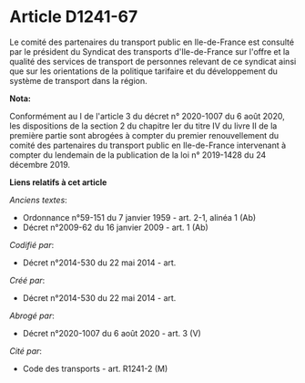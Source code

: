 # Article D1241-67

Le comité des partenaires du transport public en Ile-de-France est consulté par le président du Syndicat des transports
d'Ile-de-France sur l'offre et la qualité des services de transport de personnes relevant de ce syndicat ainsi que sur les
orientations de la politique tarifaire et du développement du système de transport dans la région.

**Nota:**

Conformément au I de l'article 3 du décret n° 2020-1007 du 6 août 2020, les dispositions de la section 2 du chapitre Ier du
titre IV du livre II de la première partie sont abrogées à compter du premier renouvellement du comité des partenaires du
transport public en Ile-de-France intervenant à compter du lendemain de la publication de la loi n° 2019-1428 du 24 décembre
2019.

**Liens relatifs à cet article**

_Anciens textes_:

  - Ordonnance n°59-151 du 7 janvier 1959 - art. 2-1, alinéa 1 (Ab)
  - Décret n°2009-62 du 16 janvier 2009 - art. 1 (Ab)

_Codifié par_:

  - Décret n°2014-530 du 22 mai 2014 - art.

_Créé par_:

  - Décret n°2014-530 du 22 mai 2014 - art.

_Abrogé par_:

  - Décret n°2020-1007 du 6 août 2020 - art. 3 (V)

_Cité par_:

  - Code des transports - art. R1241-2 (M)
